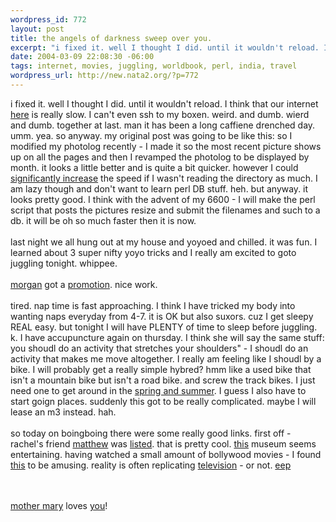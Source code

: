 ```yaml
--- 
wordpress_id: 772
layout: post
title: the angels of darkness sweep over you.
excerpt: "i fixed it. well I thought I did. until it wouldn't reload. I think that our internet here is really slow. I can't even ssh to my boxen. weird. and dumb. wierd and dumb. together at last. man it has been a long caffiene drenched day. umm. yea. so anyway. my original post was going to be like this: so I modified my photolog recently - I made it so the most ..."
date: 2004-03-09 22:08:30 -06:00
tags: internet, movies, juggling, worldbook, perl, india, travel
wordpress_url: http://new.nata2.org/?p=772
---
```

i fixed it. well I thought I did. until it wouldn't reload. I think that our internet <a href="http://www.worldbook.com">here</a> is really slow. I can't even ssh to my boxen. weird. and dumb. wierd and dumb. together at last. man it has been a long caffiene drenched day. umm. yea. so anyway. my original post was going to be like this: so I modified my photolog recently - I made it so the most recent picture shows up on all the pages and then I revamped the photolog to be displayed by month. it looks a little better and is quite a bit quicker. however I could <a href="http://www.xcassociates.com/pics/LEAP.JPG">significantly increase</a> the speed if I wasn't reading the directory as much. I am lazy though and don't want to learn perl DB stuff. heh. but anyway. it looks pretty good. I think with the advent of my 6600 -  I will make the perl script that posts the pictures resize and submit the filenames and such to a db. it will be oh so much faster then it is now. <br/><br/>last night we all hung out at my house and yoyoed and chilled. it was fun. I learned about 3 super nifty yoyo tricks and I really am excited to goto juggling tonight. whippee. <br/><br/><a href="http://morgan.attacktexas.com">morgan</a> got a <a href="http://www.crunch.com">promotion</a>. nice work. <br/><br/>tired. nap time is fast approaching. I think I have tricked my body into wanting naps everyday from  4-7. it is OK but also suxors. cuz I get sleepy REAL easy. but tonight I will have PLENTY of time to sleep before juggling. k. I have accupuncture again on thursday. I think she will say the same stuff: you shoudl do an activity that stretches your shoulders" - I shoudl do an activity that makes me move altogether. I really am feeling like I shoudl by a bike. I will probably get a really simple hybred? hmm like a used bike that isn't a mountain bike but isn't a road bike. and screw the track bikes. I just need one to get around in the <a href="http://www.mts.net/~mkrieger/folio/spring.jpg">spring and summer</a>. I guess I also have to start goign places. suddenly this got to be really complicated. maybe I will lease an m3 instead. hah.<br/><br/>so today on boingboing there were some really good links. first off - rachel's friend <a href="http://matthew.onigami.net/">matthew</a> was <a href="http://boingboing.net/2004_03_01_archive.html#107877117041941091">listed</a>. that is pretty cool. <a href="http://www.mobagallery.org/index.html">this</a> museum seems entertaining.  having watched a small amount of bollywood movies - I found <a href="http://www.freeorange.net/archives/2004/Mar/09/top_ten_rules_of_indian_filmmaking.htm">this</a> to be amusing. reality is often replicating <a href="http://customwire.ap.org/dynamic/stories/D/DEAR_ABBY_SIMPSONS?SITE=MIDTN&amp;SECTION=ENTERTAINMENT&amp;TEMPLATE=DEFAULT">television</a> - or not.  <a href="http://underground.zork.net/">eep</a>

<br/><br/> <a href="http://www.mexconnect.com/mex_/travel/awright/connor/sta4.jpg">mother mary</a> loves <a href="http://www.mexconnect.com/mex_/travel/cgonzalez/colimadog3s.jpg">you</a>!
